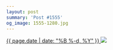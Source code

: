 ```yaml
---
layout: post
summary: 'Post #1555'
og_image: 1555-1280.jpg
---
```


<p>
 <time>
  <a href="/1555">
   {{ page.date | date: "%B %-d, %Y" }}
  </a>
 </time>
 <a href="/1555">
  <img sizes="(min-width: 700px) 50vw, calc(100vw - 2rem)" src="{{ site.assets_url }}/1555-640.jpg" srcset="{{ site.assets_url }}/1555-320.jpg 320w, {{ site.assets_url }}/1555-640.jpg 640w, {{ site.assets_url }}/1555-960.jpg 960w, {{ site.assets_url }}/1555-1280.jpg 1280w"/>
 </a>
</p>
